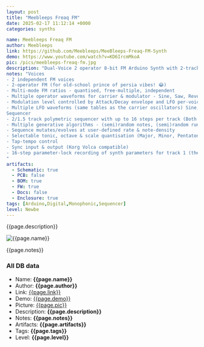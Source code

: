 ```yaml
---
layout: post
title: "Meebleeps Freaq FM"
date: 2025-02-17 11:12:14 +0000
categories: synths

name: Meebleeps Freaq FM
author: Meebleeps
link: https://github.com/Meebleeps/MeeBleeps-Freaq-FM-Synth
demo: https://www.youtube.com/watch?v=KD6IrcmMkoA
pic: /pics/meebleeps-freaq-fm.jpg
description: "Dual-Voice 2 operator 8-bit FM Arduino Synth with 2-track generative sequencer, Mozzi library, Volca form-factor."
notes: "Voices
- 2 independent FM voices
- 2-operator FM (for old-school prince of persia vibes! 😂)
- Multi-mode FM ratios - quantised, free-multiple, independent
- Multiple operator waveforms for carrier & modulator - Sine, Saw, Reverse Saw, Square, Noise, Off
- Modulation level controlled by Attack/Decay envelope and LFO per-voice
- Multiple LFO waveforms (same tables as the carrier oscillators) Sine, Saw, Reverse Saw, Square, Noise
Sequencer
- 2/1.5 track polymetric sequencer with up to 16 steps per track (Both tracks use same note sequence but can have different step-counts for polymetric phasing)
- Multiple generative algorithms - (semi)random notes, (semi)random runs, arpeggio, drone
- Sequence mutates/evolves at user-defined rate & note-density
- Selectable tonic, octave & scale quantisation (Major, Minor, Pentatonic, Phrygian (GOA!), Octaves, Fifths)
- Tap-tempo control
- Sync input & output (Korg Volca compatible)
- 16-step parameter-lock recording of synth parameters for track 1 (the Elektron way!)
"
artifacts:
  - Schematic: true
  - PCB: false
  - BOM: true
  - FW: true
  - Docs: false
  - Enclosure: true
tags: [Arduino,Digital,Monophonic,Sequencer]
level: Newbe
---
```


{{page.description}}

![{{page.name}}]({{page.pic}})

{{page.notes}}

### All DB data
- Name: **{{page.name}}**
- Author: **{{page.author}}**
- Link: [{{page.link}}]({{page.link}})
- Demo: [{{page.demo}}]({{page.demo}})
- Picture: [{{page.pic}}]({{page.pic}})
- Description: **{{page.description}}**
- Notes: **{{page.notes}}**
- Artifacts: **{{page.artifacts}}**
- Tags: **{{page.tags}}**
- Level: **{{page.level}}**
